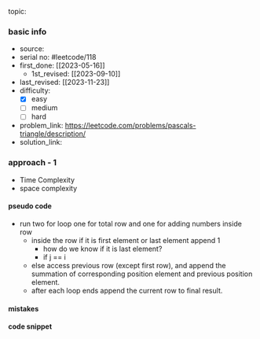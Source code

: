 topic:

### basic info
- source: 
- serial no: #leetcode/118
- first_done: [[2023-05-16]]
	- 1st_revised: [[2023-09-10]]
- last_revised: [[2023-11-23]]
- difficulty:
	- [x] easy
	- [ ] medium
	- [ ] hard
- problem_link: https://leetcode.com/problems/pascals-triangle/description/
- solution_link:

### approach - 1
- Time Complexity
- space complexity

#### pseudo code
- run two for loop one for total row and one for adding numbers inside row
	- inside the row if it is first element or last element append 1
		- how do we know if it is last element?
		- if j == i
	- else access previous row (except first row), and append the summation of corresponding position element and previous position element.
	- after each loop ends append the current row to final result.
#### mistakes

#### code snippet
```python

```